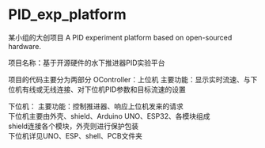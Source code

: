 # PID_exp_platform
某小组的大创项目 A PID experiment platform based on open-sourced hardware.

项目名称：基于开源硬件的水下推进器PID实验平台

项目的代码主要分为两部分
OController：上位机
  主要功能：显示实时流速、与下位机有线或无线连接、对下位机PID参数和目标流速的设置

下位机：
  主要功能：控制推进器、响应上位机发来的请求  
下位机主要由外壳、shield、Arduino UNO、ESP32、各模块组成  
shield连接各个模块，外壳则进行保护包装  
下位机详见UNO、ESP、shell、PCB文件夹
